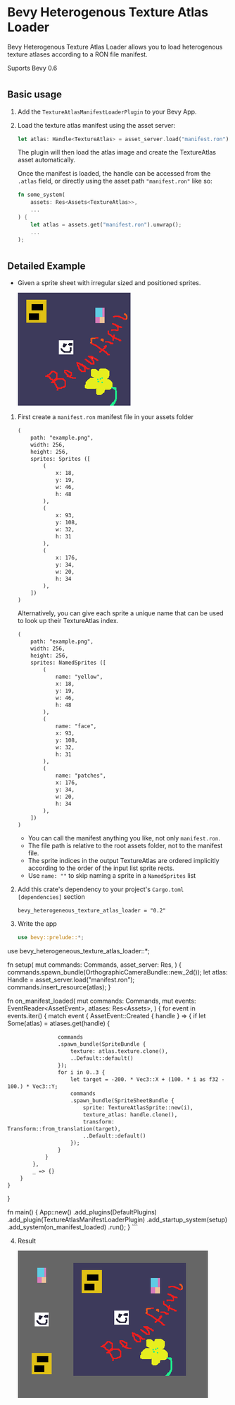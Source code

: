 # Bevy Heterogenous Texture Atlas Loader

Bevy Heterogenous Texture Atlas Loader allows you to load heterogenous texture atlases according to a RON file manifest.

Suports Bevy 0.6
#
## Basic usage
1. Add the `TextureAtlasManifestLoaderPlugin` to your Bevy App.


2. Load the texture atlas manifest using the asset server:
    ```rust
    let atlas: Handle<TextureAtlas> = asset_server.load("manifest.ron");
    ```
    The plugin will then load the atlas image and create the TextureAtlas asset automatically.

    Once the manifest is loaded, the handle can be accessed from the ```.atlas``` field,
    or directly using the asset path `"manifest.ron"` like so:

    ```rust
    fn some_system(
        assets: Res<Assets<TextureAtlas>>,
        ...
    ) {
        let atlas = assets.get("manifest.ron").unwrap();
        ...
    );
    ```

#

## Detailed Example

* Given a sprite sheet with irregular sized and positioned sprites.

    ![/assets/example.png](/assets/example.png)


1. First create a `manifest.ron` manifest file in your assets folder

    ```
    (
        path: "example.png",
        width: 256,
        height: 256,
        sprites: Sprites ([
            (
                x: 18, 
                y: 19, 
                w: 46, 
                h: 48
            ),
            (
                x: 93, 
                y: 108, 
                w: 32, 
                h: 31
            ),
            (
                x: 176, 
                y: 34, 
                w: 20, 
                h: 34
            ),
        ])
    )
    ```
    Alternatively, you can give each sprite a unique name that can be used to look
    up their TextureAtlas index.

    ```
    (
        path: "example.png",
        width: 256,
        height: 256,
        sprites: NamedSprites ([
            (
                name: "yellow", 
                x: 18, 
                y: 19, 
                w: 46, 
                h: 48
            ),
            (
                name: "face", 
                x: 93, 
                y: 108, 
                w: 32, 
                h: 31
            ),
            (
                name: "patches", 
                x: 176, 
                y: 34, 
                w: 20, 
                h: 34
            ),
        ])
    )
    ```
    * You can call the manifest anything you like, not only `manifest.ron`.
    * The file path is relative to the root assets folder, not to the manifest file.
    * The sprite indices in the output TextureAtlas are ordered implicitly according to the order of the input list sprite rects.
    * Use `name: ""` to skip naming a sprite in a `NamedSprites` list
  

2. Add this crate's dependency to your project's `Cargo.toml` ```[dependencies]``` section

    ```
    bevy_heterogeneous_texture_atlas_loader = "0.2"
    ```

3. Write the app

    ```rust
    use bevy::prelude::*;
use bevy_heterogeneous_texture_atlas_loader::*;

fn setup(
    mut commands: Commands,
    asset_server: Res<AssetServer>,
) {
    commands.spawn_bundle(OrthographicCameraBundle::new_2d());
    let atlas: Handle<TextureAtlas> = asset_server.load("manifest.ron");
    commands.insert_resource(atlas);
}

fn on_manifest_loaded(
    mut commands: Commands,
    mut events: EventReader<AssetEvent<TextureAtlas>>,
    atlases: Res<Assets<TextureAtlas>>,
) {
    for event in events.iter() {
        match event {
            AssetEvent::Created { handle } => {
                if let Some(atlas) = atlases.get(handle) {
                    
                    commands
                    .spawn_bundle(SpriteBundle {
                        texture: atlas.texture.clone(),
                        ..Default::default()
                    });
                    for i in 0..3 {
                        let target = -200. * Vec3::X + (100. * i as f32 - 100.) * Vec3::Y;
                        commands
                        .spawn_bundle(SpriteSheetBundle {
                            sprite: TextureAtlasSprite::new(i),
                            texture_atlas: handle.clone(),
                            transform: Transform::from_translation(target),
                            ..Default::default()
                        });
                    }
                }
            },
            _ => {}
        }
    }
}

fn main() {
    App::new()
    .add_plugins(DefaultPlugins)
    .add_plugin(TextureAtlasManifestLoaderPlugin)
    .add_startup_system(setup)
    .add_system(on_manifest_loaded)
    .run();
}
    ```

4. Result

    ![/assets/example.png](/assets/beautiful.png)



